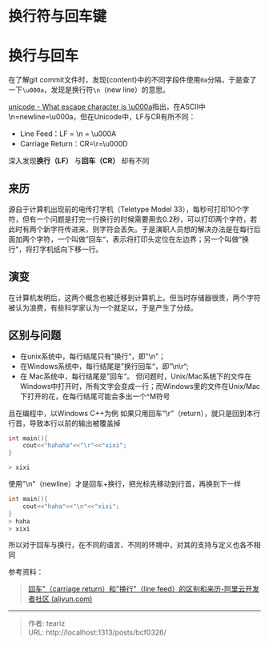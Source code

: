 # 换行符与回车键


<!--more-->
# 换行与回车

在了解git commit文件时，发现{content}中的不同字段件使用`0a`分隔，于是查了一下`\u000a`，发现是换行符`\n`（new line）的意思。

[unicode - What escape character is \u000a](https://stackoverflow.com/questions/6116899/what-escape-character-is-u000a)指出，在ASCII中\n=newline=\u000a，但在Unicode中，LF与CR有所不同：
- Line Feed：LF = \\n = \\u000A
- Carriage Return：CR=\\r=\\u000D

深入发现**换行（LF）** 与**回车（CR）** 却有不同

## 来历
源自于计算机出现前的电传打字机（Teletype Model 33），每秒可打印10个字符，但有一个问题是打完一行换行的时候需要用去0.2秒，可以打印两个字符，若此时有两个新字符传进来，则字符会丢失。于是演职人员想的解决办法是在每行后面加两个字符，一个叫做”回车“，表示将打印头定位在左边界；另一个叫做”换行“，将打字机纸向下移一行。
## 演变
在计算机发明后，这两个概念也被迁移到计算机上。但当时存储器很贵，两个字符被认为浪费，有些科学家认为一个就足以，于是产生了分歧。
## 区别与问题
- 在unix系统中，每行结尾只有”换行“，即"\\n"；
- 在Windows系统中，每行结尾是”换行回车“，即”\\n\\r“;
- 在 Mac系统中，每行结尾是”回车“。
但问题时，Unix/Mac系统下的文件在Windows中打开时，所有文字会变成一行；而Windows里的文件在Unix/Mac下打开的花，在每行结尾可能会多出一个^M符号

且在编程中，以Windows C++为例
如果只用回车“\\r”（return），就只是回到本行行首，导致本行以前的输出被覆盖掉
```C++
int main(){
    cout<<"hahaha"<<"\r"<<"xixi";
}

> xixi
```
使用"\\n"（newline）才是回车+换行，把光标先移动到行首，再换到下一样
```c++
int main(){
    cout<<"haha"<<"\n"<<"xixi";
}
> haha
> xixi
```

所以对于回车与换行，在不同的语言、不同的环境中，对其的支持与定义也各不相同

参考资料：
>[回车"（carriage return）和"换行"（line feed）的区别和来历-阿里云开发者社区 (aliyun.com)](https://developer.aliyun.com/article/239409)


---

> 作者: teariz  
> URL: http://localhost:1313/posts/bcf0326/  

